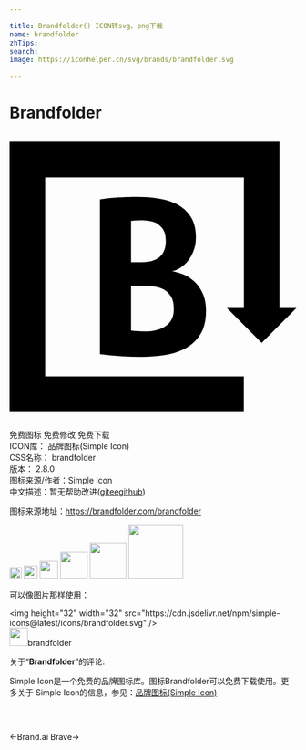 ```yaml
---

title: Brandfolder() ICON转svg、png下载
name: brandfolder
zhTips: 
search: 
image: https://iconhelper.cn/svg/brands/brandfolder.svg

---
```


# Brandfolder  <small style="font-size: 60%;font-weight: 100"></small>

<div id="svg" class="svg-wrap">
<svg role="img" viewBox="0 0 24 24" xmlns="http://www.w3.org/2000/svg"><title>Brandfolder icon</title><path d="M0,23.291h19.601v-2.978H2.98V3.689h16.626v10.911h-1.422l2.908,2.909L24,14.599 h-1.417V0.709H0V23.291z M16.148,13.356c-0.191-0.406-0.432-0.739-0.72-0.997c-0.287-0.258-0.599-0.454-0.933-0.583 c-0.337-0.132-0.641-0.217-0.916-0.254c0.251-0.034,0.496-0.134,0.735-0.296c0.241-0.161,0.455-0.364,0.647-0.609 c0.192-0.247,0.345-0.535,0.458-0.863c0.115-0.33,0.171-0.686,0.171-1.069c0-0.648-0.126-1.186-0.377-1.617 c-0.252-0.432-0.597-0.775-1.033-1.033c-0.436-0.258-0.948-0.44-1.536-0.547c-0.586-0.108-1.21-0.162-1.868-0.162 c-0.754,0-1.382,0.018-1.887,0.054C8.387,5.417,7.944,5.463,7.56,5.525v12.933c0.684,0.083,1.293,0.141,1.834,0.171 c0.539,0.03,1.082,0.044,1.634,0.044c0.718,0,1.404-0.054,2.057-0.162c0.652-0.107,1.227-0.304,1.723-0.592 c0.499-0.288,0.893-0.68,1.187-1.177c0.294-0.498,0.441-1.135,0.441-1.914C16.436,14.253,16.34,13.763,16.148,13.356z M10.165,7.321c0.91-0.111,1.873-0.054,2.301,0.304c0.38,0.317,0.607,0.599,0.607,1.42c0,0.751-0.357,1.195-0.608,1.356 c-0.251,0.161-0.59,0.368-1.403,0.368s-0.897,0-0.897,0V7.321z M13.194,16.001c-0.449,0.39-1.114,0.552-1.816,0.552 c-0.79,0-1.213-0.072-1.213-0.072v-3.737h1.132c0.711,0,1.438,0.126,1.832,0.464c0.509,0.437,0.611,0.895,0.611,1.505 C13.741,15.322,13.528,15.711,13.194,16.001z"/></svg>
</div>
<detail full-name='brandfolder'></detail>

<div class="detail-page">
<p>
<span><span class="badge-success badge">免费图标</span> <span class="badge-success badge">免费修改</span>  <span class="badge-success badge">免费下载</span> </span>
<br/>
<span>
ICON库：
<span class="badge-secondary badge">品牌图标(Simple Icon)</span> 
</span>
<br/>
<span>
CSS名称：
<span class="badge-secondary badge">brandfolder</span> 
</span>

<br/>
<span>
版本：
<span class="badge-secondary badge">2.8.0</span> 
</span>
<br/>
<span>图标来源/作者：<span class="badge-light badge">Simple Icon</span></span> 
<br/>
<span class="zh-detail">中文描述：暂无<span class="help-link"><span>帮助改进</span>(<a href="https://gitee.com/liuwave/icon-helper/edit/master/json/brands/brandfolder.json" target="_blank" rel="noopener noreferrer">gitee</a><a href="https://github.com/liuwave/icon-helper/edit/master/json/brands/brandfolder.json" target="_blank" rel="noopener noreferrer">github</a></span>)</span><br/>
</p>
</div><div class="description description alert alert-light"><p>图标来源地址：<a href="https://brandfolder.com/brandfolder" target="_blank" rel="noopener noreferrer">https://brandfolder.com/brandfolder</a></p></div>
<div class="alert alert-dark">
<img height="21" width="21" src="https://cdn.jsdelivr.net/npm/simple-icons@latest/icons/brandfolder.svg" />
<img height="24" width="24" src="https://cdn.jsdelivr.net/npm/simple-icons@latest/icons/brandfolder.svg" />
<img height="32" width="32" src="https://cdn.jsdelivr.net/npm/simple-icons@latest/icons/brandfolder.svg" />
<img height="48" width="48" src="https://cdn.jsdelivr.net/npm/simple-icons@latest/icons/brandfolder.svg" />
<img height="64" width="64" src="https://cdn.jsdelivr.net/npm/simple-icons@latest/icons/brandfolder.svg" />
<img height="96" width="96" src="https://cdn.jsdelivr.net/npm/simple-icons@latest/icons/brandfolder.svg" />

</div>
<div>
  <p>可以像图片那样使用：    
  </p>
  <div class="alert alert-primary" style="font-size: 14px">
    &lt;img height="32" width="32" src="https://cdn.jsdelivr.net/npm/simple-icons@latest/icons/brandfolder.svg" /&gt;
    <copy-btn content='<img height="32" width="32" src="https://cdn.jsdelivr.net/npm/simple-icons@latest/icons/brandfolder.svg" />'></copy-btn>
  </div>
  <div class="alert alert-secondary">
    <img height="32" width="32" src="https://cdn.jsdelivr.net/npm/simple-icons@latest/icons/brandfolder.svg" />brandfolder
    <copy-btn content="brandfolder" btn-title="复制图标名称"></copy-btn>
  </div>
</div>
<div class="icon-detail__container">
<p>关于“<b>Brandfolder</b>”的评论:</p>
</div>
<Vssue title="关于“Brandfolder”的评论" />
<div><p>Simple Icon是一个免费的品牌图标库。图标Brandfolder可以免费下载使用。更多关于  Simple Icon的信息，参见：<a target="_blank" href="https://iconhelper.cn/brands.html">品牌图标(Simple Icon)</a>
</p></div>


<div style="padding:2rem 0 " class="page-nav"><p class="inner"><span class="prev">←<router-link to="/icon/brand-ai.html">Brand.ai</router-link></span> <span class="next"><router-link to="/icon/brave.html">Brave</router-link>→</span></p></div>
